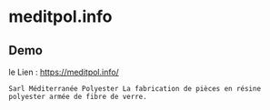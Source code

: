 # meditpol.info
## Demo 
le Lien : https://meditpol.info/

``
Sarl Méditerranée Polyester
La fabrication de pièces en résine polyester armée de fibre de verre.
``
